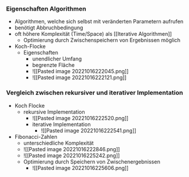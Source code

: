 ### Eigenschaften Algorithmen
+ Algorithmen, welche sich selbst mit veränderten Parametern aufrufen
+ benötigt Abbruchbedingung
+ oft höhere Komplexität (Time/Space) als [[Iterative Algorithmen]]
	+ Optimierung durch Zwischenspeichern von Ergebnissen möglich
+ Koch-Flocke
	+ Eigenschaften
		+ unendlicher Umfang
		+ begrenzte Fläche
		+ ![[Pasted image 20221016222045.png]]
		+ ![[Pasted image 20221016222121.png]]

### Vergleich zwischen rekursiver und iterativer Implementation
+ Koch Flocke
	+ rekursive Implementation
		+ ![[Pasted image 20221016222520.png]]
	  + iterative Implementation
		  + ![[Pasted image 20221016222541.png]]
+ Fibonacci-Zahlen
	+ unterschiedliche Komplexität
	+ ![[Pasted image 20221016222846.png]]
	+ ![[Pasted image 20221016225242.png]]
	+ Optimierung durch Speichern von Zwischenergebnissen
		+ ![[Pasted image 20221016225606.png]]